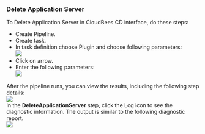 
### Delete Application Server

To Delete Application Server in CloudBees CD interface, do these steps:

 * Create Pipeline.
 * Create task.
 * In task definition choose Plugin and choose following parameters:
   <br /><img src="../../plugins/EC-WebSphere/images/DeleteApplicationServer/PipelinePicker.png" />
 * Click on arrow.
 * Enter the following parameters:
   <br /><img src="../../plugins/EC-WebSphere/images/DeleteApplicationServer/PipelineConfig.png" />

After the pipeline runs, you can view the results, including the following step details:
<br /><img src="../../plugins/EC-WebSphere/images/DeleteApplicationServer/PipelineResult.png" />
<br />In the <b>DeleteApplicationServer</b> step, click the Log icon to see the diagnostic information. The output is similar to the following diagnostic report.
<br /><img src="../../plugins/EC-WebSphere/images/DeleteApplicationServer/PipelineLog.png" />
